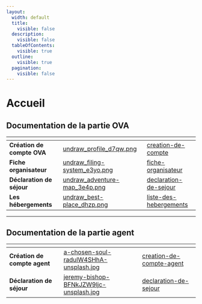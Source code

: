 ```yaml
---
layout:
  width: default
  title:
    visible: false
  description:
    visible: false
  tableOfContents:
    visible: true
  outline:
    visible: true
  pagination:
    visible: false
---
```


# Accueil

## Documentation de la partie OVA&#x20;

<table data-view="cards"><thead><tr><th></th><th data-hidden data-card-cover data-type="files"></th><th data-hidden data-card-target data-type="content-ref"></th></tr></thead><tbody><tr><td><strong>Création de compte OVA</strong></td><td><a href=".gitbook/assets/undraw_profile_d7qw.png">undraw_profile_d7qw.png</a></td><td><a href="front-ova/creation-de-compte/">creation-de-compte</a></td></tr><tr><td><strong>Fiche organisateur</strong></td><td><a href=".gitbook/assets/undraw_filing-system_e3yo.png">undraw_filing-system_e3yo.png</a></td><td><a href="front-ova/fiche-organisateur/">fiche-organisateur</a></td></tr><tr><td><strong>Déclaration de séjour</strong></td><td><a href=".gitbook/assets/undraw_adventure-map_3e4p.png">undraw_adventure-map_3e4p.png</a></td><td><a href="front-ova/declaration-de-sejour/">declaration-de-sejour</a></td></tr><tr><td><strong>Les hébergements</strong></td><td><a href=".gitbook/assets/undraw_best-place_dhzp.png">undraw_best-place_dhzp.png</a></td><td><a href="liste-des-hebergements/">liste-des-hebergements</a></td></tr></tbody></table>

***

## Documentation de la partie agent

<table data-view="cards"><thead><tr><th></th><th data-hidden data-card-cover data-type="files"></th><th data-hidden data-card-target data-type="content-ref"></th></tr></thead><tbody><tr><td><strong>Création de compte agent</strong></td><td><a href=".gitbook/assets/a-chosen-soul-radulW4SHhA-unsplash.jpg">a-chosen-soul-radulW4SHhA-unsplash.jpg</a></td><td><a href="back-agents/creation-de-compte-agent/">creation-de-compte-agent</a></td></tr><tr><td><strong>Déclaration de séjour</strong></td><td><a href=".gitbook/assets/jeremy-bishop-BFNkJZW9ljc-unsplash.jpg">jeremy-bishop-BFNkJZW9ljc-unsplash.jpg</a></td><td><a href="back-agents/declaration-de-sejour/">declaration-de-sejour</a></td></tr></tbody></table>
